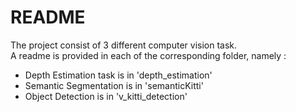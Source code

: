 # README
The project consist of 3 different computer vision task.  
A readme is provided in each of the corresponding folder, namely :

- Depth Estimation task is in 'depth_estimation'
- Semantic Segmentation is in 'semanticKitti'
- Object Detection is in 'v_kitti_detection'
